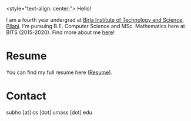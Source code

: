 <style="text-align: center;"> Hello! </p>

I am a fourth year undergrad at [Birla Institute of Technology and Science, Pilani](http://www.bits-pilani.ac.in/). I'm pursuing B.E. Computer Science and MSc. Mathematics here at BITS (2015-2020). Find more about me [here](/about.html)!


# Resume

You can find my full resume here ([Resume](/pdf/Resume_VikramW.pdf)).

# Contact

subho [at] cs [dot] umass [dot] edu
